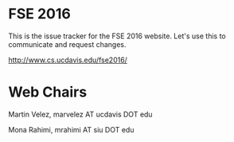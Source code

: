 FSE 2016
==========

This is the issue tracker for the FSE 2016 website.  Let's use this to communicate and request changes.

http://www.cs.ucdavis.edu/fse2016/

Web Chairs
==========
Martin Velez, marvelez AT ucdavis DOT edu

Mona Rahimi, mrahimi AT siu DOT edu 
